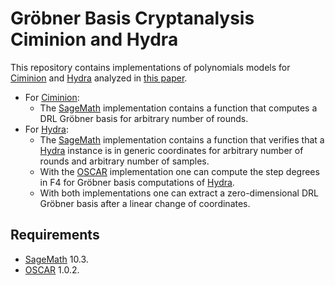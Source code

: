 # Gröbner Basis Cryptanalysis Ciminion and Hydra
This repository contains implementations of polynomials models for [Ciminion](https://doi.org/10.1007/978-3-030-77886-6_1) and [Hydra](https://doi.org/10.1007/978-3-031-30634-1_9) analyzed in [this paper](dummy).

- For [Ciminion](https://doi.org/10.1007/978-3-030-77886-6_1):
    - The [SageMath](https://www.sagemath.org/) implementation contains a function that computes a DRL Gröbner basis for arbitrary number of rounds.
- For [Hydra](https://doi.org/10.1007/978-3-031-30634-1_9):
    - The [SageMath](https://www.sagemath.org/) implementation contains a function that verifies that a [Hydra](https://doi.org/10.1007/978-3-031-30634-1_9) instance is in generic coordinates for arbitrary number of rounds and arbitrary number of samples.
    - With the [OSCAR](https://www.oscar-system.org/) implementation one can compute the step degrees in F4 for Gröbner basis computations of [Hydra](https://doi.org/10.1007/978-3-031-30634-1_9).
    - With both implementations one can extract a zero-dimensional DRL Gröbner basis after a linear change of coordinates.

## Requirements
- [SageMath](https://www.sagemath.org/) 10.3.
- [OSCAR](https://www.oscar-system.org/) 1.0.2.

